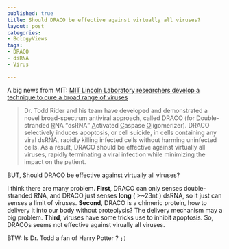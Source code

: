 ```yaml
--- 
published: true
title: Should DRACO be effective against virtually all viruses?
layout: post
categories:
- BologyViews
tags: 
- DRACO
- dsRNA
- Virus

---
```

A big news from MIT: [MIT Lincoln Laboratory researchers develop a technique to cure a broad range of viruses](http://www.ll.mit.edu/news/DRACO.html "MIT Lincoln Laboratory researchers develop a technique to cure a broad range of viruses")

>Dr. Todd Rider and his team have developed and demonstrated a novel broad-spectrum antiviral approach, called DRACO (for <span style="text-decoration:underline">D</span>ouble-stranded <span style="text-decoration:underline">R</span>NA <q>dsRNA</q> <span style="text-decoration:underline">A</span>ctivated <span style="text-decoration:underline">C</span>aspase <span style="text-decoration:underline">O</span>ligomerizer). DRACO selectively induces apoptosis, or cell suicide, in cells containing any viral dsRNA, rapidly killing infected cells without harming uninfected cells. As a result, DRACO should be effective against virtually all viruses, rapidly terminating a viral infection while minimizing the impact on the patient.

BUT, Should DRACO be effective against virtually all viruses?

I think there are many problem. **First**, DRACO can only senses double-stranded RNA, and DRACO just senses **long** ( &gt;~23nt ) dsRNA, so it just can senses a limit of viruses. **Second**, DRACO is a chimeric protein, how to delivery it into our body without proteolysis? The delivery mechanism may a big problem. **Third**, viruses have some tricks use to inhibit apoptosis. So, DRACOs seems not effective against virually all viruses.

BTW: Is Dr. Todd a fan of Harry Potter ? `;)`
